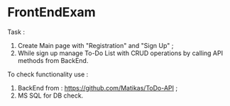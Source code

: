 # FrontEndExam
Task :

1. Create Main page with "Registration" and "Sign Up" ;
2. While sign up manage To-Do List with CRUD operations by calling API methods from BackEnd.

To check functionality use :

1. BackEnd from : https://github.com/Matikas/ToDo-API ;
2. MS SQL for DB check.
